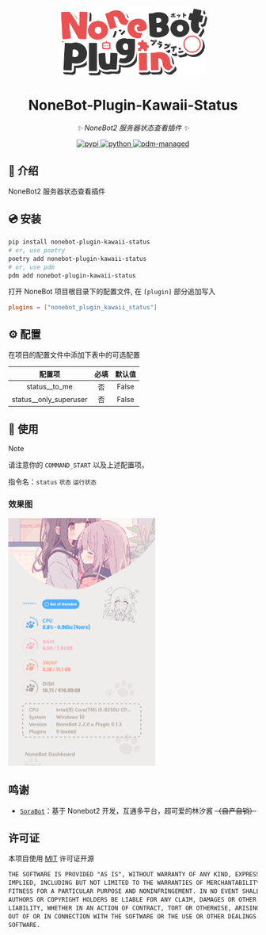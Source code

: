 <!-- markdownlint-disable MD033 MD036 MD041 MD045 -->
<div align="center">
  <a href="https://v2.nonebot.dev/store">
    <!-- <img src="https://raw.githubusercontent.com/A-kirami/nonebot-plugin-template/resources/nbp_logo.png" width="180" height="180" alt="logo"> -->
    <img src="./docs/NoneBotPlugin.svg" width="300" alt="logo">
  </a>
  <!-- <br>
  <p>
    <img src="https://raw.githubusercontent.com/A-kirami/nonebot-plugin-template/resources/NoneBotPlugin.svg" width="240" alt="logo">
  </p> -->
</div>

<div align="center">

# NoneBot-Plugin-Kawaii-Status

_✨ NoneBot2 服务器状态查看插件 ✨_

<a href="">
  <img src="https://img.shields.io/pypi/v/nonebot-plugin-kawaii-status.svg" alt="pypi"
</a>
<img src="https://img.shields.io/badge/python-3.8+-blue.svg" alt="python">
<a href="https://pdm.fming.dev">
  <img src="https://img.shields.io/badge/pdm-managed-blueviolet" alt="pdm-managed">
</a>

</div>

## 📖 介绍

NoneBot2 服务器状态查看插件

## 💿 安装

```bash
pip install nonebot-plugin-kawaii-status
# or, use poetry
poetry add nonebot-plugin-kawaii-status
# or, use pdm
pdm add nonebot-plugin-kawaii-status
```

打开 NoneBot 项目根目录下的配置文件, 在 `[plugin]` 部分追加写入

```toml
plugins = ["nonebot_plugin_kawaii_status"]
```

## ⚙️ 配置

在项目的配置文件中添加下表中的可选配置

| 配置项 | 必填 | 默认值 |
| :---: | :---: | :---: |
| status__to_me | 否 | False |
| status__only_superuser | 否 | False |

## 🎉 使用

> [!note]
> 请注意你的 `COMMAND_START` 以及上述配置项。

指令名：`status` `状态` `运行状态`

### 效果图

<img src="./docs/renderings.jpg" height="500" alt="renderings"/>

## 鸣谢

- [`SoraBot`](https://github.com/netsora/SoraBot)：基于 Nonebot2 开发，互通多平台，超可爱的林汐酱 ~~（自产自销）~~

## 许可证

本项目使用 [MIT](./LICENSE) 许可证开源

```txt
THE SOFTWARE IS PROVIDED "AS IS", WITHOUT WARRANTY OF ANY KIND, EXPRESS OR
IMPLIED, INCLUDING BUT NOT LIMITED TO THE WARRANTIES OF MERCHANTABILITY,
FITNESS FOR A PARTICULAR PURPOSE AND NONINFRINGEMENT. IN NO EVENT SHALL THE
AUTHORS OR COPYRIGHT HOLDERS BE LIABLE FOR ANY CLAIM, DAMAGES OR OTHER
LIABILITY, WHETHER IN AN ACTION OF CONTRACT, TORT OR OTHERWISE, ARISING FROM,
OUT OF OR IN CONNECTION WITH THE SOFTWARE OR THE USE OR OTHER DEALINGS IN THE
SOFTWARE.
```
